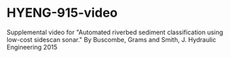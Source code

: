 # HYENG-915-video
Supplemental video for "Automated riverbed sediment classification using low-cost sidescan sonar." By Buscombe, Grams and Smith, J. Hydraulic Engineering 2015
